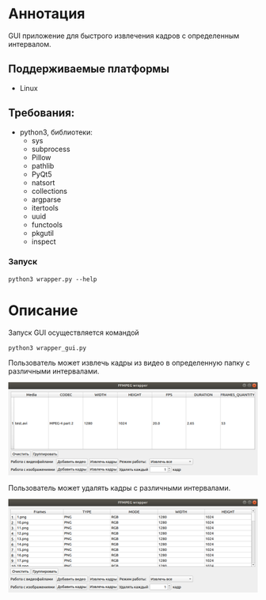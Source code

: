 # Аннотация
GUI приложение для быстрого извлечения кадров с определенным интервалом.

## Поддерживаемые платформы
* Linux 

## Требования:
* python3, библиотеки:
  * sys
  * subprocess
  * Pillow
  * pathlib
  * PyQt5
  * natsort
  * collections
  * argparse
  * itertools
  * uuid
  * functools
  * pkgutil
  * inspect

### Запуск
```
python3 wrapper.py --help
```

# Описание
Запуск GUI осуществляется командой
```
python3 wrapper_gui.py
```
Пользователь может извлечь кадры из видео в определенную папку с различными интервалами.
<p align="center">
<img src="images/1.png"/></p>

Пользователь может удалять кадры с различными интервалами.
<p align="center">
<img src="images/2.png"/></p>


